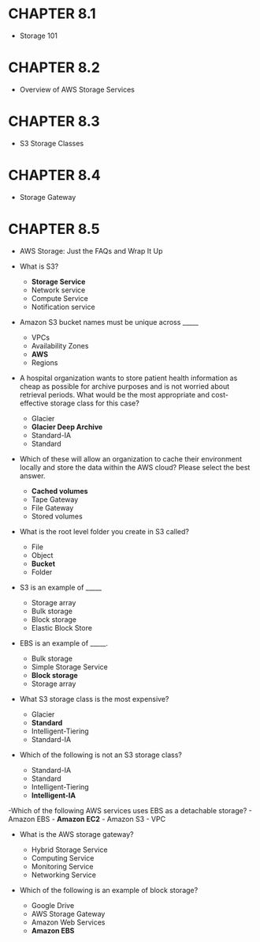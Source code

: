 # CHAPTER 8.1
- Storage 101

# CHAPTER 8.2
- Overview of AWS Storage Services

# CHAPTER 8.3
- S3 Storage Classes

# CHAPTER 8.4
- Storage Gateway

# CHAPTER 8.5
- AWS Storage: Just the FAQs and Wrap It Up

- What is S3?
	- **Storage Service**
	- Network service
	- Compute Service
	- Notification service

- Amazon S3 bucket names must be unique across _____
	- VPCs
	- Availability Zones
	- **AWS**
	- Regions

- A hospital organization wants to store patient health information as cheap as possible for archive purposes and is not worried about retrieval periods. What would be the most appropriate and cost-effective storage class for this case?
	- Glacier
	- **Glacier Deep Archive**
	- Standard-IA
	- Standard

- Which of these will allow an organization to cache their environment locally and store the data within the AWS cloud? Please select the best answer.
	- **Cached volumes**
	- Tape Gateway
	- File Gateway
	- Stored volumes

- What is the root level folder you create in S3 called?
	- File
	- Object
	- **Bucket**
	- Folder

- S3 is an example of _____
	- Storage array
	- Bulk storage
	- Block storage
	- Elastic Block Store

- EBS is an example of _____.
	- Bulk storage
	- Simple Storage Service
	- **Block storage**
	- Storage array

- What S3 storage class is the most expensive?
	- Glacier
	- **Standard**
	- Intelligent-Tiering
	- Standard-IA

- Which of the following is not an S3 storage class?
	- Standard-IA
	- Standard
	- Intelligent-Tiering
	- **Intelligent-IA**

-Which of the following AWS services uses EBS as a detachable storage?
	- Amazon EBS
	- **Amazon EC2**
	- Amazon S3
	- VPC

- What is the AWS storage gateway?
	- Hybrid Storage Service
	- Computing Service
	- Monitoring Service
	- Networking Service

- Which of the following is an example of block storage?
	- Google Drive
	- AWS Storage Gateway
	- Amazon Web Services
	- **Amazon EBS**
